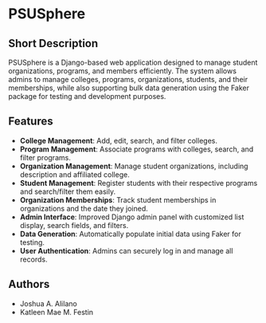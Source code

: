# PSUSphere

## Short Description
PSUSphere is a Django-based web application designed to manage student organizations, programs, and members efficiently. The system allows admins to manage colleges, programs, organizations, students, and their memberships, while also supporting bulk data generation using the Faker package for testing and development purposes.

## Features
- **College Management**: Add, edit, search, and filter colleges.
- **Program Management**: Associate programs with colleges, search, and filter programs.
- **Organization Management**: Manage student organizations, including description and affiliated college.
- **Student Management**: Register students with their respective programs and search/filter them easily.
- **Organization Memberships**: Track student memberships in organizations and the date they joined.
- **Admin Interface**: Improved Django admin panel with customized list display, search fields, and filters.
- **Data Generation**: Automatically populate initial data using Faker for testing.
- **User Authentication**: Admins can securely log in and manage all records.

## Authors
- Joshua A. Alilano  
- Katleen Mae M. Festin

